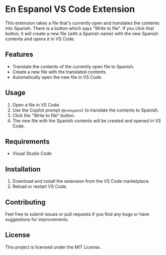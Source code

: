 # En Espanol VS Code Extension

This extension takes a file that's currently open and translates the contents into Spanish. There is a button which says "Write to file". If you click that button, it will create a new file (with a Spanish name) with the new Spanish contents and opens it in VS Code.

## Features

- Translate the contents of the currently open file to Spanish.
- Create a new file with the translated contents.
- Automatically open the new file in VS Code.

## Usage

1. Open a file in VS Code.
2. Use the Copilot prompt `@enespanol` to translate the contents to Spanish.
3. Click the "Write to file" button.
4. The new file with the Spanish contents will be created and opened in VS Code.

## Requirements

- Visual Studio Code

## Installation

1. Download and install the extension from the VS Code marketplace.
2. Reload or restart VS Code.

## Contributing

Feel free to submit issues or pull requests if you find any bugs or have suggestions for improvements.

## License

This project is licensed under the MIT License.